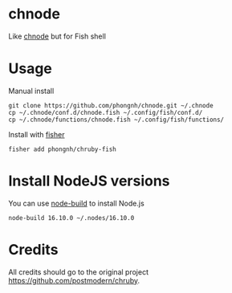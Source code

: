 # chnode

Like [chnode](https://github.com/phongnh/chnode) but for Fish shell

# Usage

Manual install

```
git clone https://github.com/phongnh/chnode.git ~/.chnode
cp ~/.chnode/conf.d/chnode.fish ~/.config/fish/conf.d/
cp ~/.chnode/functions/chnode.fish ~/.config/fish/functions/
```

Install with [fisher](https://github.com/jorgebucaran/fisher)

```
fisher add phongnh/chruby-fish
```

# Install NodeJS versions

You can use [node-build](https://github.com/nodenv/node-build) to install Node.js

```
node-build 16.10.0 ~/.nodes/16.10.0
```

# Credits

All credits should go to the original project https://github.com/postmodern/chruby.

